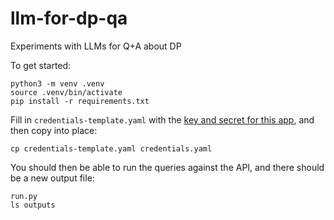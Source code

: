 # llm-for-dp-qa
Experiments with LLMs for Q+A about DP

To get started:
```
python3 -m venv .venv
source .venv/bin/activate
pip install -r requirements.txt
```

Fill in `credentials-template.yaml` with the [key and secret for this app](https://portal.apis.huit.harvard.edu/my-apps/6dce5383-bcb6-4c9f-bd14-8f59d356b221), and then copy into place:
```
cp credentials-template.yaml credentials.yaml
```

You should then be able to run the queries against the API, and there should be a new output file:
```
run.py
ls outputs
```